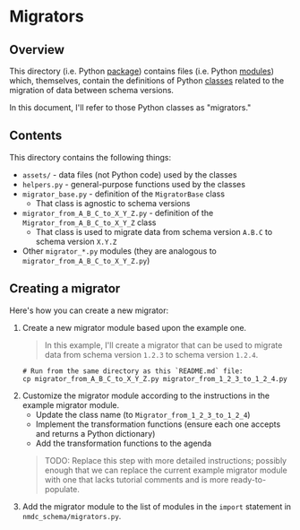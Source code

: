 # Migrators

## Overview

This directory (i.e. Python [package](https://docs.python.org/3/tutorial/modules.html#packages)) contains
files (i.e. Python [modules](https://docs.python.org/3/tutorial/modules.html#modules)) which, themselves, contain
the definitions of Python [classes](https://docs.python.org/3/tutorial/classes.html) related to the migration of data
between schema versions.

In this document, I'll refer to those Python classes as "migrators."

## Contents

This directory contains the following things:

- `assets/` - data files (not Python code) used by the classes
- `helpers.py` - general-purpose functions used by the classes
- `migrator_base.py` - definition of the `MigratorBase` class
    - That class is agnostic to schema versions
- `migrator_from_A_B_C_to_X_Y_Z.py` - definition of the `Migrator_from_A_B_C_to_X_Y_Z` class
    - That class is used to migrate data from schema version `A.B.C` to schema version `X.Y.Z`
- Other `migrator_*.py` modules (they are analogous to `migrator_from_A_B_C_to_X_Y_Z.py`)

## Creating a migrator

Here's how you can create a new migrator:

1. Create a new migrator module based upon the example one.
   > In this example, I'll create a migrator that can be used to migrate data from schema version `1.2.3` to schema
   version `1.2.4`.
   ```shell
   # Run from the same directory as this `README.md` file:
   cp migrator_from_A_B_C_to_X_Y_Z.py migrator_from_1_2_3_to_1_2_4.py
   ```
2. Customize the migrator module according to the instructions in the example migrator module.
   - Update the class name (to `Migrator_from_1_2_3_to_1_2_4`)
   - Implement the transformation functions (ensure each one accepts and returns a Python dictionary)
   - Add the transformation functions to the agenda
   > TODO: Replace this step with more detailed instructions; possibly enough that we can replace the current example
   > migrator module with one that lacks tutorial comments and is more ready-to-populate.
3. Add the migrator module to the list of modules in the `import` statement in `nmdc_schema/migrators.py`.
